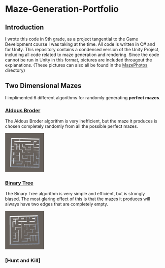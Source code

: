 # Maze-Generation-Portfolio

## Introduction
I wrote this code in 9th grade, as a project tangential to the Game Development course I was taking at the time. All code is written in C# and for Unity. This repository contains a condensed version of the Unity Project, including all code related to maze generation and rendering. Since the code cannot be run in Unity in this format, pictures are included througout the explanations. (These pictures can also all be found in the [MazePhotos](https://github.com/sigalrmp/Maze-Generation-Portfolio/tree/main/MazePhotos) directory)

## Two Dimensional Mazes
I implimented 6 different algorithms for randomly generating **perfect mazes**.

### [Aldous Broder](https://weblog.jamisbuck.org/2011/1/17/maze-generation-aldous-broder-algorithm)
The Aldous Broder algorithm is very inefficient, but the maze it produces is chosen completely randomly from all the possible perfect mazes.

<img src = https://github.com/sigalrmp/Maze-Generation-Portfolio/blob/main/MazePhotos/2DMazes/AldousBroderMaze.png width = 25%>

### [Binary Tree](https://weblog.jamisbuck.org/2011/2/1/maze-generation-binary-tree-algorithm)
The Binary Tree algorithm is very simple and efficient, but is strongly biased. The most glaring effect of this is that the mazes it produces will always have two edges that are completely empty.

<img src = https://github.com/sigalrmp/Maze-Generation-Portfolio/blob/main/MazePhotos/2DMazes/BinaryTreeMaze.png width = 25%>

### [Hunt and Kill]
